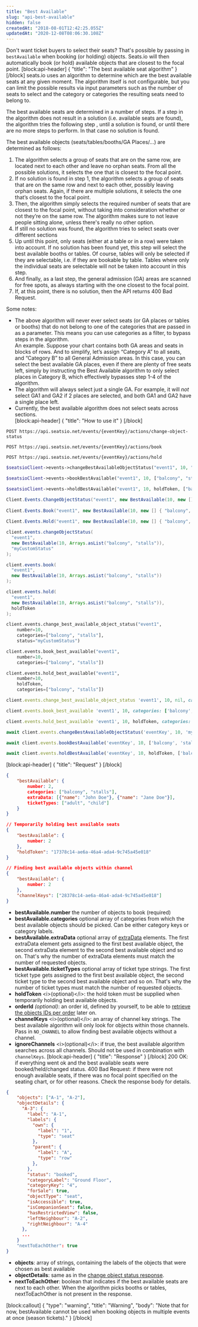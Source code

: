 ```yaml
---
title: "Best Available"
slug: "api-best-available"
hidden: false
createdAt: "2018-08-01T12:42:25.055Z"
updatedAt: "2020-12-08T08:06:30.108Z"
---
```

Don&#39;t want ticket buyers to select their seats? That&#39;s possible by passing in `bestAvailable` when booking (or holding) objects. Seats.io will then automatically book (or hold) available objects that are closest to the focal point.
[block:api-header]
{
  &quot;title&quot;: &quot;The best available seat algorithm&quot;
}
[/block]
seats.io uses an algorithm to determine which are the best available seats at any given moment. The algorithm itself is not configurable, but you can limit the possible results via input parameters such as the number of seats to select and the category or categories the resulting seats need to belong to. 

The best available seats are determined in a number of steps. If a step in the algorithm does not result in a solution (i.e. available seats are found), the algorithm tries the following step , until a solution is found, or until there are no more steps to perform. In that case no solution is found. 

The best available objects (seats/tables/booths/GA Places/...) are determined as follows: 

1. The algorithm selects a group of seats that are on the same row, are located next to each other and leave no orphan seats. From all the possible solutions, it selects the one that is closest to the focal point. 
2. If no solution is found in step 1, the algorithm selects a group of seats that are on the same row and next to each other, possibly leaving orphan seats. Again, if there are multiple solutions, it selects the one that’s closest to the focal point.
3. Then, the algorithm simply selects the required number of seats that are closest to the focal point, without taking into consideration whether or not they’re on the same row. The algorithm makes sure to not leave people sitting alone, unless there&#39;s really no other option.
4. If still no solution was found, the algorithm tries to select seats over different sections
5. Up until this point, only seats (either at a table or in a row) were taken into account. If no solution has been found yet, this step will select the best available booths or tables. Of course, tables will only be selected if they are selectable, i.e. if they are bookable by table. Tables where only the individual seats are selectable will not be taken into account in this step. 
6. And finally, as a last step, the general admission (GA) areas are scanned for free spots, as always starting with the one closest to the focal point. 
7. If, at this point, there is no solution, then the API returns 400 Bad Request.

Some notes: 
* The above algorithm will never ever select seats (or GA places or tables or booths) that do not belong to one of the categories that are passed in as a parameter. This means you can use categories as a filter, to bypass steps in the algorithm.  
An example. Suppose your chart contains both GA areas and seats in blocks of rows. And to simplify, let’s assign “Category A” to all seats, and “Category B” to all General Admission areas. In this case, you can select the best available GA places, even if there are plenty of free seats left, simply by instructing the Best Available algorithm to only select places in Category B, which effectively bypasses step 1-4 of the algorithm. 
* The algorithm will always select just a single GA. For example, it will *not* select GA1 and GA2 if 2 places are selected, and both GA1 and GA2 have a single place left. 
* Currently, the best available algorithm does not select seats across sections.  
[block:api-header]
{
  &quot;title&quot;: &quot;How to use it&quot;
}
[/block]

```text
POST https://api.seatsio.net/events/{eventKey}/actions/change-object-status

POST https://api.seatsio.net/events/{eventKey}/actions/book

POST https://api.seatsio.net/events/{eventKey}/actions/hold
```
```php
$seatsioClient->events->changeBestAvailableObjectStatus("event1", 10, "myCustomStatus", ["balcony", "stalls"]);

$seatsioClient->events->bookBestAvailable("event1", 10, ["balcony", "stalls"]);

$seatsioClient->events->holdBestAvailable("event1", 10, holdToken, ["balcony", "stalls"]);
```
```csharp
Client.Events.ChangeObjectStatus("event1", new BestAvailable(10, new [] { "balcony", "stalls" }, "myCustomStatus");
                                              
Client.Events.Book("event1", new BestAvailable(10, new [] { "balcony", "stalls" });
                   
Client.Events.Hold("event1", new BestAvailable(10, new [] { "balcony", "stalls" }, holdToken);
```
```java
client.events.changeObjectStatus(
  "event1", 
  new BestAvailable(10, Arrays.asList("balcony", "stalls")), 
  "myCustomStatus"
);

client.events.book(
  "event1", 
  new BestAvailable(10, Arrays.asList("balcony", "stalls")) 
);

client.events.hold(
  "event1", 
  new BestAvailable(10, Arrays.asList("balcony", "stalls")),
  holdToken
);
```
```python
client.events.change_best_available_object_status("event1", 
    number=10, 
    categories=["balcony", "stalls"], 
    status="myCustomStatus")

client.events.book_best_available("event1", 
    number=10, 
    categories=["balcony", "stalls"])

client.events.hold_best_available("event1", 
    number=10,
    holdToken,
    categories=["balcony", "stalls"])
```
```ruby
client.events.change_best_available_object_status 'event1', 10, nil, categories: ['balcony', 'stalls'], status: 'myCustomStatus'

client.events.book_best_available 'event1', 10, categories: ['balcony', 'stalls']

client.events.hold_best_available 'event1', 10, holdToken, categories: ['balcony', 'stalls']
```
```javascript
await client.events.changeBestAvailableObjectStatus('eventKey', 10, 'myCustomStatus', ['balcony', 'stalls']);

await client.events.bookBestAvailable('eventKey', 10, ['balcony', 'stalls']);

await client.events.holdBestAvailable('eventKey', 10, holdToken, ['balcony', 'stalls']);


```

[block:api-header]
{
  &quot;title&quot;: &quot;Request&quot;
}
[/block]

```json
{
    "bestAvailable": {
        number: 2,
        categories: ["balcony", "stalls"],
        extraData: [{"name": "John Doe"}, {"name": "Jane Doe"}],
        ticketTypes: ["adult", "child"]
    }
}
```

```json
// Temporarily holding best available seats
{
    "bestAvailable": {
        number: 2
    },
    "holdToken": "17378c14-ae6a-46a4-ada4-9c745a45e018"
}
```

```json
// Finding best available objects within channel
{
    "bestAvailable": {
        number: 2
    },
    "channelKeys": ["28378c14-ae6a-46a4-ada4-9c745a45e018"]
}
```
* **bestAvailable.number** the number of objects to book (required)
* **bestAvailable.categories** optional array of categories from which the best available objects should be picked. Can be either category keys or category labels.
* **bestAvailable.extraData** optional array of [extraData](#core-resources-objects-extra-data) elements. The first extraData element gets assigned to the first best available object, the second extraData element to the second best available object and so on. That&#39;s why the number of extraData elements must match the number of requested objects.
* **bestAvailable.ticketTypes** optional array of ticket type strings. The first ticket type gets assigned to the first best available object, the second ticket type to the second best available object and so on. That&#39;s why the number of ticket types must match the number of requested objects.
* **holdToken** &lt;i&gt;(optional)&lt;/i&gt;: the hold token must be supplied when temporarily holding best available objects.
* **orderId** *(optional)*: an order id, defined by yourself, to be able to [retrieve the objects IDs per order](/docs/api-detailed-reports#detailed-report-by-order-id) later on.
* **channelKeys** &lt;i&gt;(optional)&lt;/i&gt;: an array of channel key strings. The best available algorithm will only look for objects within those channels. Pass in `NO_CHANNEL` to allow finding best available objects without a channel.
* **ignoreChannels** &lt;i&gt;(optional)&lt;/i&gt;: if true, the best available algorithm searches across all channels.
Should not be used in combination with `channelKeys`.
[block:api-header]
{
  &quot;title&quot;: &quot;Response&quot;
}
[/block]
200 OK: if everything went ok and the best available seats were booked/held/changed status. 
400 Bad Request: if there were not enough available seats, if there was no focal point specified on the seating chart, or for other reasons. Check the response body for details. 
```json
{
    "objects": ["A-1", "A-2"],
  	"objectDetails": {
      "A-3": {
        "label": "A-1",
        "labels": {
          "own": {
            "label": "1",
            "type": "seat"
          },
          "parent": {
            "label": "A",
            "type": "row"
          },
        },
        "status": "booked",
        "categoryLabel": "Ground Floor",
        "categoryKey": "4",
        "forSale": true,
        "objectType": "seat",
        "isAccessible": true,
        "isCompanionSeat": false,
        "hasRestrictedView": false,
        "leftNeighbour": "A-2",
        "rightNeighbour": "A-4"
      },
      ...
    }
    "nextToEachOther": true
}
```

* **objects**: array of strings, containing the labels of the objects that were chosen as best available
* **objectDetails**: same as in the [change object status response](/docs/api-custom-object-status#section-response).
* **nextToEachOther**: boolean that indicates if the best available seats are next to each other. When the algorithm picks booths or tables, nextToEachOther is not present in the response.



[block:callout]
{
  &quot;type&quot;: &quot;warning&quot;,
  &quot;title&quot;: &quot;Warning&quot;,
  &quot;body&quot;: &quot;Note that for now, bestAvailable cannot be used when booking objects in multiple events at once (season tickets).&quot;
}
[/block]
